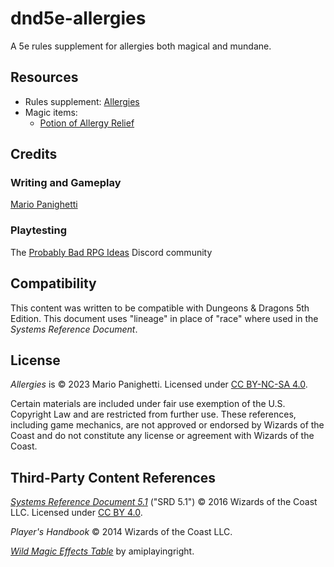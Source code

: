# dnd5e-allergies

A 5e rules supplement for allergies both magical and mundane.

## Resources

- Rules supplement: [Allergies](allergies.md)
- Magic items:
  - [Potion of Allergy Relief](potion-of-allergy-relief.md)

## Credits

### Writing and Gameplay

[Mario Panighetti](https://mario.panighetti.net)

### Playtesting

The [Probably Bad RPG Ideas](http://patreon.com/probablybadrpgideas) Discord community

## Compatibility

This content was written to be compatible with Dungeons & Dragons 5th Edition. This document uses "lineage" in place of "race" where used in the _Systems Reference Document_.

## License

_Allergies_ is © 2023 Mario Panighetti. Licensed under [CC BY-NC-SA 4.0](https://creativecommons.org/licenses/by-nc-sa/4.0/legalcode).

Certain materials are included under fair use exemption of the U.S. Copyright Law and are restricted from further use. These references, including game mechanics, are not approved or endorsed by Wizards of the Coast and do not constitute any license or agreement with Wizards of the Coast.

## Third-Party Content References

_[Systems Reference Document 5.1](https://dnd.wizards.com/resources/systems-reference-document)_ ("SRD 5.1") © 2016 Wizards of the Coast LLC. Licensed under [CC BY 4.0](https://creativecommons.org/licenses/by/4.0/legalcode).

_Player's Handbook_ © 2014 Wizards of the Coast LLC.

_[Wild Magic Effects Table](https://at.tumblr.com/amiplayingright/wild-magic-effects-the-homebrewery/nhe9h81pfz18)_ by amiplayingright.
